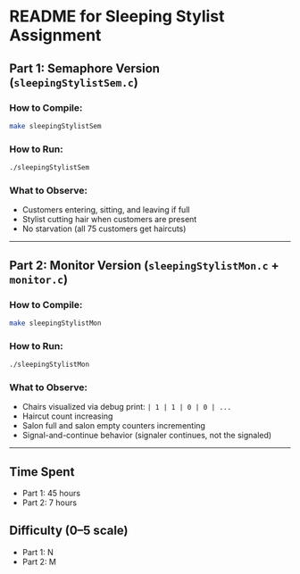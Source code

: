 # README for Sleeping Stylist Assignment

## Part 1: Semaphore Version (`sleepingStylistSem.c`)

### How to Compile:
```bash
make sleepingStylistSem
```

### How to Run:
```bash
./sleepingStylistSem
```

### What to Observe:
- Customers entering, sitting, and leaving if full
- Stylist cutting hair when customers are present
- No starvation (all 75 customers get haircuts)

---

## Part 2: Monitor Version (`sleepingStylistMon.c` + `monitor.c`)

### How to Compile:
```bash
make sleepingStylistMon
```

### How to Run:
```bash
./sleepingStylistMon
```

### What to Observe:
- Chairs visualized via debug print: `| 1 | 1 | 0 | 0 | ...`
- Haircut count increasing
- Salon full and salon empty counters incrementing
- Signal-and-continue behavior (signaler continues, not the signaled)

---

## Time Spent
- Part 1: 45 hours
- Part 2: 7 hours

## Difficulty (0–5 scale)
- Part 1: N
- Part 2: M